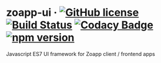 # zoapp-ui &middot; [![GitHub license](https://img.shields.io/badge/license-MIT-blue.svg)](https://github.com/zoapp/zui/blob/master/LICENSE) [![Build Status](https://travis-ci.org/Zoapp/zui.svg?branch=master)](https://travis-ci.org/Zoapp/zui) [![Codacy Badge](https://api.codacy.com/project/badge/Grade/213fd0cba50f425fb159120fdff19a22)](https://www.codacy.com/app/zoapp/zui?utm_source=github.com&amp;utm_medium=referral&amp;utm_content=Zoapp/zui&amp;utm_campaign=Badge_Grade) [![npm version](https://badge.fury.io/js/zoapp-ui.svg)](https://badge.fury.io/js/zoapp-ui)
Javascript ES7 UI framework for Zoapp client / frontend apps
